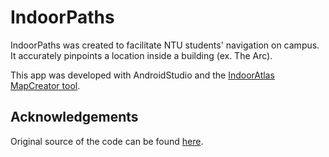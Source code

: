 # IndoorPaths

IndoorPaths was created to facilitate NTU students' navigation on campus. It accurately pinpoints a location inside a building (ex. The Arc).

This app was developed with AndroidStudio and the [IndoorAtlas MapCreator tool](http://docs.indooratlas.com/android/).
  
  
## Acknowledgements

Original source of the code can be found [here](https://github.com/IndoorAtlas/android-sdk-examples).
